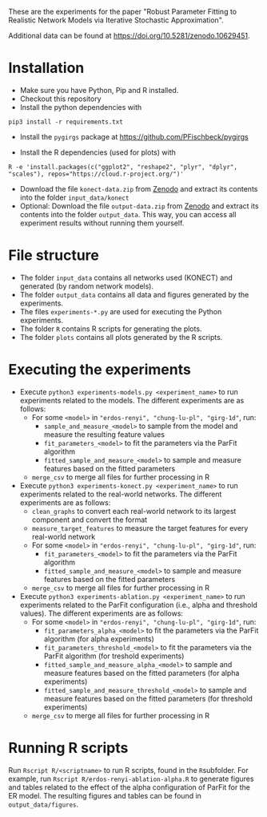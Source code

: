 These are the experiments for the paper "Robust Parameter Fitting to Realistic Network Models via Iterative Stochastic Approximation".

Additional data can be found at https://doi.org/10.5281/zenodo.10629451.

# Installation

- Make sure you have Python, Pip and R installed.
- Checkout this repository
- Install the python dependencies with

```
pip3 install -r requirements.txt
```

- Install the `pygirgs` package at https://github.com/PFischbeck/pygirgs

- Install the R dependencies (used for plots) with

```
R -e 'install.packages(c("ggplot2", "reshape2", "plyr", "dplyr", "scales"), repos="https://cloud.r-project.org/")'
```

- Download the file `konect-data.zip` from [Zenodo](https://doi.org/10.5281/zenodo.10629451) and extract its contents into the folder `input_data/konect`
- Optional: Download the file `output-data.zip` from [Zenodo](https://doi.org/10.5281/zenodo.10629451) and extract its contents into the folder `output_data`. This way, you can access all experiment results without running them yourself.

# File structure

- The folder `input_data` contains all networks used (KONECT) and generated (by random network models).
- The folder `output_data` contains all data and figures generated by the experiments.
- The files `experiments-*.py` are used for executing the Python experiments.
- The folder `R` contains R scripts for generating the plots.
- The folder `plots` contains all plots generated by the R scripts.

# Executing the experiments

- Execute `python3 experiments-models.py <experiment_name>` to run experiments related to the models. The different experiments are as follows:
  - For some `<model>` in `"erdos-renyi", "chung-lu-pl", "girg-1d"`, run:
    - `sample_and_measure_<model>` to sample from the model and measure the resulting feature values
    - `fit_parameters_<model>` to fit the parameters via the ParFit algorithm
    - `fitted_sample_and_measure_<model>` to sample and measure features based on the fitted parameters
  - `merge_csv` to merge all files for further processing in R
- Execute `python3 experiments-konect.py <experiment_name>` to run experiments related to the real-world networks. The different experiments are as follows:
  - `clean_graphs` to convert each real-world network to its largest component and convert the format
  - `measure_target_features` to measure the target features for every real-world network
  - For some `<model>` in `"erdos-renyi", "chung-lu-pl", "girg-1d"`, run:
    - `fit_parameters_<model>` to fit the parameters via the ParFit algorithm
    - `fitted_sample_and_measure_<model>` to sample and measure features based on the fitted parameters
  - `merge_csv` to merge all files for further processing in R
- Execute `python3 experiments-ablation.py <experiment_name>` to run experiments related to the ParFit configuration (i.e., alpha and threshold values). The different experiments are as follows:
  - For some `<model>` in `"erdos-renyi", "chung-lu-pl", "girg-1d"`, run:
    - `fit_parameters_alpha_<model>` to fit the parameters via the ParFit algorithm (for alpha experiments)
    - `fit_parameters_threshold_<model>` to fit the parameters via the ParFit algorithm (for treshold experiments)
    - `fitted_sample_and_measure_alpha_<model>` to sample and measure features based on the fitted parameters (for alpha experiments)
    - `fitted_sample_and_measure_threshold_<model>` to sample and measure features based on the fitted parameters (for threshold experiments)
  - `merge_csv` to merge all files for further processing in R

# Running R scripts

Run `Rscript R/<scriptname>` to run R scripts, found in the `R`subfolder. For example, run `Rscript R/erdos-renyi-ablation-alpha.R` to generate figures and tables related to the effect of the alpha configuration of ParFit for the ER model. The resulting figures and tables can be found in `output_data/figures`.
